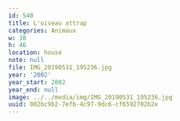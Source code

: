 ```yaml
---
id: 540
title: L'oiseau attrap
categories: Animaux
w: 38
h: 46
location: house
note: null
file: IMG_20190531_195236.jpg
year: '2002'
year_start: 2002
year_end: null
image: ../../media/img/IMG_20190531_195236.jpg
uuid: 002bc9b2-7efb-4c97-9dc6-cf6592702b2e
---
```


